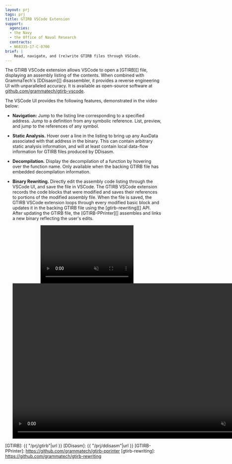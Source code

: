 ```yaml
---
layout: prj
tags: prj
title: GTIRB VSCode Extension
support:
  agencies:
  - the Navy
  - the Office of Naval Research
  contracts:
  - N68335-17-C-0700
brief: |
    Read, navigate, and (re)write GTIRB files through VSCode.
---
```


The GTIRB VSCode extension allows VSCode to open a [GTIRB][] file,
displaying an assembly listing of the contents.  When combined
with GrammaTech's [DDisasm][] disassembler, it provides a reverse engineering
 UI with unparalleled accuracy. It is available as open-source software at
[github.com/grammatech/gtirb-vscode].

[github.com/grammatech/gtirb-vscode]: https://github.com/grammatech/gtirb-vscode

The VSCode UI provides the following features, demonstrated in the
video below:

- **Navigation:** Jump to the listing line corresponding to a
      specified address. Jump to a definition from any symbolic reference. List,
      preview, and jump to the references of any symbol.

- **Static Analysis.** Hover over a line in the listing to bring
    up any AuxData associated with that address in the binary. This can
    contain arbitrary static analysis information, and will at least
    contain local data-flow information for GTIRB files produced by
    DDisasm.

- **Decompilation.** Display the decompilation of a function by
    hovering over the function name. Only available when the backing
    GTIRB file has embedded decompilation information.

- **Binary Rewriting.** Directly edit the assembly code listing
    through the VSCode UI, and save the file in VSCode. The GTIRB VSCode
    extension records the code blocks
    that were modified and saves their references to portions of the
    modified assembly file. When the file is saved, the GTIRB
    VSCode extension loops through every modified basic block and
    updates it in the backing GTIRB file using the [gtirb-rewriting][]
    API.  After updating the GTIRB file, the [GTIRB-PPrinter][] assembles
    and links a new binary reflecting the user's edits.

    <center>
    <div class="w3-hide-medium w3-hide-large">
    <video width=300px height=187px playsinline controls muted>
    <source src="https://static.grammatech.com/research/vscode-demo-short.mp4#t=0.01" type="video/mp4">
    </video>
    </div>
    <div class="w3-hide-small">
    <video width=800px height=500px playsinline controls muted>
    <source src="https://static.grammatech.com/research/vscode-demo-short.mp4#t=0.01" type="video/mp4">
    </video>
    </div>
    </center>

[GTIRB]: {{ "/prj/gtirb"|url }}
[DDisasm]: {{ "/prj/ddisasm"|url }}
[GTIRB-PPrinter]: https://github.com/grammatech/gtirb-pprinter
[gtirb-rewriting]: https://github.com/grammatech/gtirb-rewriting
